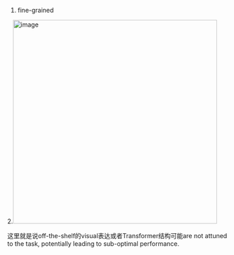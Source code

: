 1. fine-grained

2.<img width="464" alt="image" src="https://user-images.githubusercontent.com/40928887/112751413-86267880-9000-11eb-9758-89a83c1cfa78.png">

这里就是说off-the-shelf的visual表达或者Transformer结构可能are not attuned to the task, potentially leading to sub-optimal performance.

